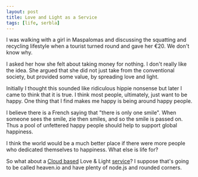 ```yaml
---
layout: post
title: Love and Light as a Service
tags: [life, serbla]
---
```


I was walking with a girl in Maspalomas and discussing the squatting and
recycling lifestyle when a tourist turned round and gave her €20. We don't
know why.

I asked her how she felt about taking money for nothing. I don't really like
the idea. She argued that she did not just take from the conventional society,
but provided some value, by spreading love and light.

Initially I thought this sounded like ridiculous hippie nonsense but later I
came to think that it is true. I think most people, ultimately, just want to be
happy. One thing that I find makes me happy is being around happy people.

I believe there is a French saying that "there is only one smile". When
someone sees the smile, zie then smiles, and so the smile is passed on. Thus a
pool of unfettered happy people should help to support global happiness.

I think the world would be a much better place if there were more people who
dedicated themselves to happiness. What else is life for?

So what about a <a href="http://en.wikipedia.org/wiki/Cloud_computing">Cloud
based</a> Love & Light <a
href="https://www.google.co.uk/search?q=as+a+service">service</a>? I suppose
that's going to be called heaven.io and have plenty of node.js and rounded
corners.